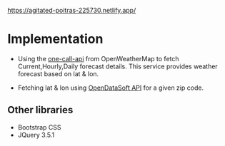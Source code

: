 https://agitated-poitras-225730.netlify.app/

# Implementation
- Using the [one-call-api](https://openweathermap.org/api/one-call-api) from OpenWeatherMap to fetch Current,Hourly,Daily forecast details. This service provides weather forecast based on lat & lon.

- Fetching lat & lon using [OpenDataSoft API](https://public.opendatasoft.com/api/records/1.0/search/?dataset=us-zip-code-latitude-and-longitude) for a given zip code.

## Other libraries
- Bootstrap CSS
- JQuery 3.5.1
